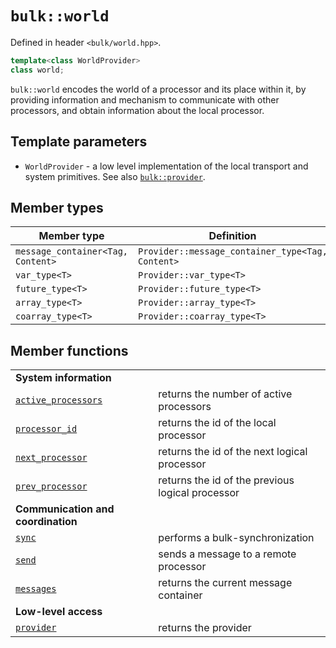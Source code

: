 # `bulk::world`

Defined in header `<bulk/world.hpp>`.

```cpp
template<class WorldProvider>
class world;
```

`bulk::world` encodes the world of a processor and its place within it, by providing information and mechanism to communicate with other processors, and obtain information about the local processor.

## Template parameters

* `WorldProvider` - a low level implementation of the local transport and system primitives. See also [`bulk::provider`](api/provider.md).

## Member types

| **Member type**                   | **Definition**                                   |
|-----------------------------------|--------------------------------------------------|
| `message_container<Tag, Content>` | `Provider::message_container_type<Tag, Content>` |
| `var_type<T>`                     | `Provider::var_type<T>`                          |
| `future_type<T>`                  | `Provider::future_type<T>`                       |
| `array_type<T>`                   | `Provider::array_type<T>`                        |
| `coarray_type<T>`                 | `Provider::coarray_type<T>`                      |

## Member functions

|                                                   |                                                  |
|---------------------------------------------------|--------------------------------------------------|
| **System information**                            |                                                  |
| [`active_processors`](world/active_processors.md) | returns the number of active processors          |
| [`processor_id`](world/processor_id.md)           | returns the id of the local processor            |
| [`next_processor`](world/next_processor.md)       | returns the id of the next logical processor     |
| [`prev_processor`](world/prev_processor.md)       | returns the id of the previous logical processor |
| **Communication and coordination**                |                                                  |
| [`sync`](world/sync.md)                           | performs a bulk-synchronization                  |
| [`send`](world/send.md)                           | sends a message to a remote processor            |
| [`messages`](world/messages.md)                   | returns the current message container            |
| **Low-level access**                              |                                                  |
| [`provider`](world/provider.md)                   | returns the provider                             |
